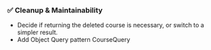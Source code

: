 ### ✅ Cleanup & Maintainability

- Decide if returning the deleted course is necessary, or switch to a simpler result.
- Add Object Query pattern CourseQuery
